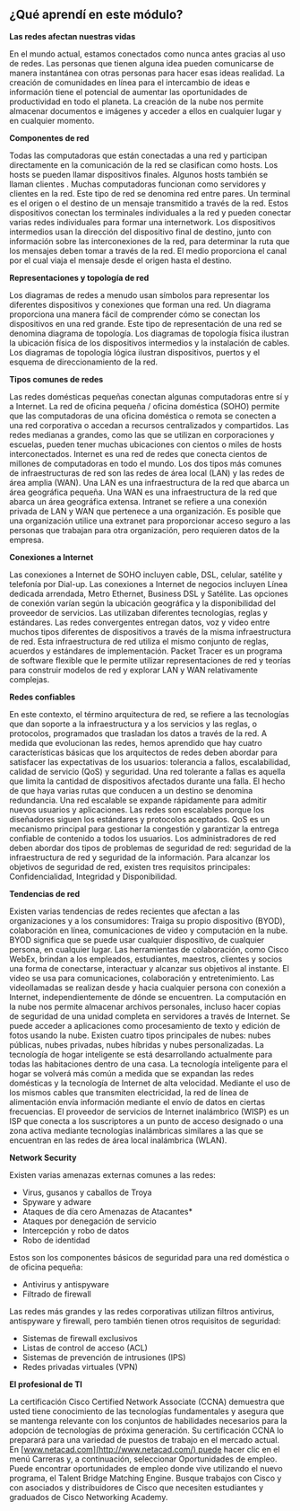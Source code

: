 ## ¿Qué aprendí en este módulo?

**Las redes afectan nuestras vidas**

En el mundo actual, estamos conectados como nunca antes gracias al uso de redes. Las personas que tienen alguna idea pueden comunicarse de manera instantánea con otras personas para hacer esas ideas realidad. La creación de comunidades en línea para el intercambio de ideas e información tiene el potencial de aumentar las oportunidades de productividad en todo el planeta. La creación de la nube nos permite almacenar documentos e imágenes y acceder a ellos en cualquier lugar y en cualquier momento.

**Componentes de red**

Todas las computadoras que están conectadas a una red y participan directamente en la comunicación de la red se clasifican como hosts. Los hosts se pueden llamar dispositivos finales. Algunos hosts también se llaman clientes . Muchas computadoras funcionan como servidores y clientes en la red. Este tipo de red se denomina red entre pares. Un terminal es el origen o el destino de un mensaje transmitido a través de la red. Estos dispositivos conectan los terminales individuales a la red y pueden conectar varias redes individuales para formar una internetwork. Los dispositivos intermedios usan la dirección del dispositivo final de destino, junto con información sobre las interconexiones de la red, para determinar la ruta que los mensajes deben tomar a través de la red. El medio proporciona el canal por el cual viaja el mensaje desde el origen hasta el destino.

**Representaciones y topología de red**

Los diagramas de redes a menudo usan símbolos para representar los diferentes dispositivos y conexiones que forman una red. Un diagrama proporciona una manera fácil de comprender cómo se conectan los dispositivos en una red grande. Este tipo de representación de una red se denomina diagrama de topología. Los diagramas de topología física ilustran la ubicación física de los dispositivos intermedios y la instalación de cables. Los diagramas de topología lógica ilustran dispositivos, puertos y el esquema de direccionamiento de la red.

**Tipos comunes de redes**

Las redes domésticas pequeñas conectan algunas computadoras entre sí y a Internet. La red de oficina pequeña / oficina doméstica (SOHO) permite que las computadoras de una oficina doméstica o remota se conecten a una red corporativa o accedan a recursos centralizados y compartidos. Las redes medianas a grandes, como las que se utilizan en corporaciones y escuelas, pueden tener muchas ubicaciones con cientos o miles de hosts interconectados. Internet es una red de redes que conecta cientos de millones de computadoras en todo el mundo. Los dos tipos más comunes de infraestructuras de red son las redes de área local (LAN) y las redes de área amplia (WAN). Una LAN es una infraestructura de la red que abarca un área geográfica pequeña. Una WAN es una infraestructura de la red que abarca un área geográfica extensa. Intranet se refiere a una conexión privada de LAN y WAN que pertenece a una organización. Es posible que una organización utilice una extranet para proporcionar acceso seguro a las personas que trabajan para otra organización, pero requieren datos de la empresa.

**Conexiones a Internet**

Las conexiones a Internet de SOHO incluyen cable, DSL, celular, satélite y telefonía por Dial-up. Las conexiones a Internet de negocios incluyen Línea dedicada arrendada, Metro Ethernet, Business DSL y Satélite. Las opciones de conexión varían según la ubicación geográfica y la disponibilidad del proveedor de servicios. Las utilizaban diferentes tecnologías, reglas y estándares. Las redes convergentes entregan datos, voz y video entre muchos tipos diferentes de dispositivos a través de la misma infraestructura de red. Esta infraestructura de red utiliza el mismo conjunto de reglas, acuerdos y estándares de implementación. Packet Tracer es un programa de software flexible que le permite utilizar representaciones de red y teorías para construir modelos de red y explorar LAN y WAN relativamente complejas.

**Redes confiables**

En este contexto, el término arquitectura de red, se refiere a las tecnologías que dan soporte a la infraestructura y a los servicios y las reglas, o protocolos, programados que trasladan los datos a través de la red. A medida que evolucionan las redes, hemos aprendido que hay cuatro características básicas que los arquitectos de redes deben abordar para satisfacer las expectativas de los usuarios: tolerancia a fallos, escalabilidad, calidad de servicio (QoS) y seguridad. Una red tolerante a fallas es aquella que limita la cantidad de dispositivos afectados durante una falla. El hecho de que haya varias rutas que conducen a un destino se denomina redundancia. Una red escalable se expande rápidamente para admitir nuevos usuarios y aplicaciones. Las redes son escalables porque los diseñadores siguen los estándares y protocolos aceptados. QoS es un mecanismo principal para gestionar la congestión y garantizar la entrega confiable de contenido a todos los usuarios. Los administradores de red deben abordar dos tipos de problemas de seguridad de red: seguridad de la infraestructura de red y seguridad de la información. Para alcanzar los objetivos de seguridad de red, existen tres requisitos principales: Confidencialidad, Integridad y Disponibilidad.

**Tendencias de red**

Existen varias tendencias de redes recientes que afectan a las organizaciones y a los consumidores: Traiga su propio dispositivo (BYOD), colaboración en línea, comunicaciones de video y computación en la nube. BYOD significa que se puede usar cualquier dispositivo, de cualquier persona, en cualquier lugar. Las herramientas de colaboración, como Cisco WebEx, brindan a los empleados, estudiantes, maestros, clientes y socios una forma de conectarse, interactuar y alcanzar sus objetivos al instante. El video se usa para comunicaciones, colaboración y entretenimiento. Las videollamadas se realizan desde y hacia cualquier persona con conexión a Internet, independientemente de dónde se encuentren. La computación en la nube nos permite almacenar archivos personales, incluso hacer copias de seguridad de una unidad completa en servidores a través de Internet. Se puede acceder a aplicaciones como procesamiento de texto y edición de fotos usando la nube. Existen cuatro tipos principales de nubes: nubes públicas, nubes privadas, nubes híbridas y nubes personalizadas. La tecnología de hogar inteligente se está desarrollando actualmente para todas las habitaciones dentro de una casa. La tecnología inteligente para el hogar se volverá más común a medida que se expandan las redes domésticas y la tecnología de Internet de alta velocidad. Mediante el uso de los mismos cables que transmiten electricidad, la red de línea de alimentación envía información mediante el envío de datos en ciertas frecuencias. El proveedor de servicios de Internet inalámbrico (WISP) es un ISP que conecta a los suscriptores a un punto de acceso designado o una zona activa mediante tecnologías inalámbricas similares a las que se encuentran en las redes de área local inalámbrica (WLAN).

**Network Security**

Existen varias amenazas externas comunes a las redes:

- Virus, gusanos y caballos de Troya
- Spyware y adware
- Ataques de día cero Amenazas de Atacantes*
- Ataques por denegación de servicio
- Intercepción y robo de datos
- Robo de identidad

Estos son los componentes básicos de seguridad para una red doméstica o de oficina pequeña:

- Antivirus y antispyware
- Filtrado de firewall

Las redes más grandes y las redes corporativas utilizan filtros antivirus, antispyware y firewall, pero también tienen otros requisitos de seguridad:

- Sistemas de firewall exclusivos
- Listas de control de acceso (ACL)
- Sistemas de prevención de intrusiones (IPS)
- Redes privadas virtuales (VPN)

**El profesional de TI**

La certificación Cisco Certified Network Associate (CCNA) demuestra que usted tiene conocimiento de las tecnologías fundamentales y asegura que se mantenga relevante con los conjuntos de habilidades necesarios para la adopción de tecnologías de próxima generación. Su certificación CCNA lo preparará para una variedad de puestos de trabajo en el mercado actual. En [www.netacad.com](http://www.netacad.com/) puede hacer clic en el menú Carreras y, a continuación, seleccionar Oportunidades de empleo. Puede encontrar oportunidades de empleo donde vive utilizando el nuevo programa, el Talent Bridge Matching Engine. Busque trabajos con Cisco y con asociados y distribuidores de Cisco que necesiten estudiantes y graduados de Cisco Networking Academy.